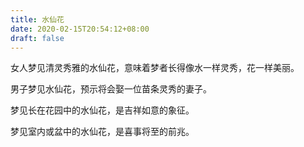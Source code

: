 ```yaml
---
title: 水仙花
date: 2020-02-15T20:54:12+08:00
draft: false
---
```


女人梦见清灵秀雅的水仙花，意味着梦者长得像水一样灵秀，花一样美丽。


男子梦见水仙花，预示将会娶一位苗条灵秀的妻子。


梦见长在花园中的水仙花，是吉祥如意的象征。


梦见室内或盆中的水仙花，是喜事将至的前兆。
